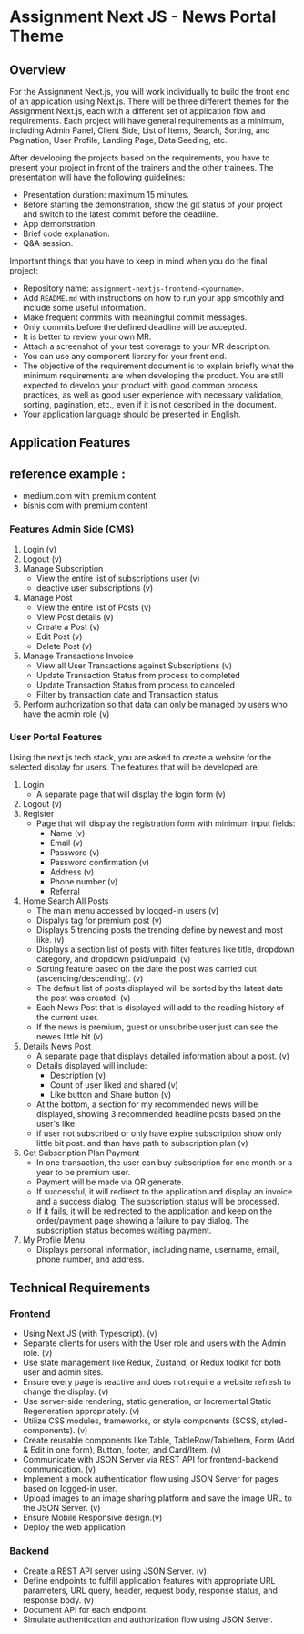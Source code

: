 # Assignment Next JS - News Portal Theme

## Overview

For the Assignment Next.js, you will work individually to build the front end of an application using Next.js. There will be three different themes for the Assignment Next.js, each with a different set of application flow and requirements. Each project will have general requirements as a minimum, including Admin Panel, Client Side, List of Items, Search, Sorting, and Pagination, User Profile, Landing Page, Data Seeding, etc.

After developing the projects based on the requirements, you have to present your project in front of the trainers and the other trainees. The presentation will have the following guidelines:

- Presentation duration: maximum 15 minutes.
- Before starting the demonstration, show the git status of your project and switch to the latest commit before the deadline.
- App demonstration.
- Brief code explanation.
- Q&A session.

Important things that you have to keep in mind when you do the final project:

- Repository name: `assignment-nextjs-frontend-<yourname>`.
- Add `README.md` with instructions on how to run your app smoothly and include some useful information.
- Make frequent commits with meaningful commit messages.
- Only commits before the defined deadline will be accepted.
- It is better to review your own MR.
- Attach a screenshot of your test coverage to your MR description.
- You can use any component library for your front end.
- The objective of the requirement document is to explain briefly what the minimum requirements are when developing the product. You are still expected to develop your product with good common process practices, as well as good user experience with necessary validation, sorting, pagination, etc., even if it is not described in the document.
- Your application language should be presented in English.

## Application Features

## reference example :

- medium.com with premium content
- bisnis.com with premium content

### Features Admin Side (CMS)

1. Login (v)
2. Logout (v)
3. Manage Subscription
   - View the entire list of subscriptions user (v)
   - deactive user subscriptions (v)
4. Manage Post
   - View the entire list of Posts (v)
   - View Post details (v)
   - Create a Post (v)
   - Edit Post (v)
   - Delete Post (v)
5. Manage Transactions Invoice
   - View all User Transactions against Subscriptions (v)
   - Update Transaction Status from process to completed
   - Update Transaction Status from process to canceled
   - Filter by transaction date and Transaction status
6. Perform authorization so that data can only be managed by users who have the admin role (v)

### User Portal Features

Using the next.js tech stack, you are asked to create a website for the selected display for users. The features that will be developed are:

1. Login
   - A separate page that will display the login form (v)
2. Logout (v)
3. Register
   - Page that will display the registration form with minimum input fields:
     - Name (v)
     - Email (v)
     - Password (v)
     - Password confirmation (v)
     - Address (v)
     - Phone number (v)
     - Referral
4. Home Search All Posts
   - The main menu accessed by logged-in users (v)
   - Dispalys tag for premium post (v)
   - Displays 5 trending posts the trending define by newest and most like. (v)
   - Displays a section list of posts with filter features like title, dropdown category, and dropdown paid/unpaid. (v)
   - Sorting feature based on the date the post was carried out (ascending/descending). (v)
   - The default list of posts displayed will be sorted by the latest date the post was created. (v)
   - Each News Post that is displayed will add to the reading history of the current user.
   - If the news is premium, guest or unsubribe user just can see the newes little bit (v)
5. Details News Post
   - A separate page that displays detailed information about a post. (v)
   - Details displayed will include:
     - Description (v)
     - Count of user liked and shared (v)
     - Like button and Share button (v)
   - At the bottom, a section for my recommended news will be displayed, showing 3 recommended headline posts based on the user's like.
   - if user not subscribed or only have expire subscription show only little bit post. and than have path to subscription plan (v)
6. Get Subscription Plan Payment
   - In one transaction, the user can buy subscription for one month or a year to be premium user.
   - Payment will be made via QR generate.
   - If successful, it will redirect to the application and display an invoice and a success dialog. The subscription status will be processed.
   - If it fails, it will be redirected to the application and keep on the order/payment page showing a failure to pay dialog. The subscription status becomes waiting payment.
7. My Profile Menu
   - Displays personal information, including name, username, email, phone number, and address.

## Technical Requirements

### Frontend

- Using Next JS (with Typescript). (v)
- Separate clients for users with the User role and users with the Admin role. (v)
- Use state management like Redux, Zustand, or Redux toolkit for both user and admin sites.
- Ensure every page is reactive and does not require a website refresh to change the display. (v)
- Use server-side rendering, static generation, or Incremental Static Regeneration appropriately. (v)
- Utilize CSS modules, frameworks, or style components (SCSS, styled-components). (v)
- Create reusable components like Table, TableRow/TableItem, Form (Add & Edit in one form), Button, footer, and Card/Item. (v)
- Communicate with JSON Server via REST API for frontend-backend communication. (v)
- Implement a mock authentication flow using JSON Server for pages based on logged-in user.
- Upload images to an image sharing platform and save the image URL to the JSON Server. (v)
- Ensure Mobile Responsive design.(v)
- Deploy the web application

### Backend

- Create a REST API server using JSON Server. (v)
- Define endpoints to fulfill application features with appropriate URL parameters, URL query, header, request body, response status, and response body. (v)
- Document API for each endpoint.
- Simulate authentication and authorization flow using JSON Server.
